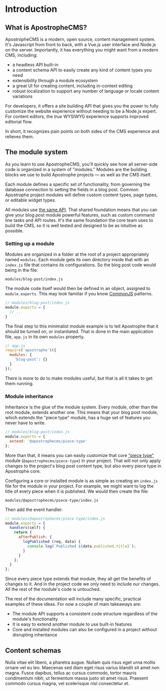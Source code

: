 # Introduction

## What is ApostropheCMS?

ApostropheCMS is a modern, open source, content management system. It's Javascript from front to back, with a Vue.js user interface and Node.js on the server. Importantly, it has everything you might want from a modern CMS, including:

- a headless API built-in
- a content schema API to easily create any kind of content types you need
- extensibility through a module ecosystem
- a great UI for creating content, including in-context editing
- robust localization to support any number of language or locale content variations

For developers, it offers a site building API that gives you the power to fully customize the website experience without needing to be a Node.js expert. For content editors, the _true_ WYSIWYG experience supports improved editorial flow.

In short, it recognizes pain points on both sides of the CMS experience and relieves them.

## The module system

As you learn to use ApostropheCMS, you'll quickly see how all server-side code is organized in a system of "modules." Modules are the building blocks we use to build Apostrophe projects — as well as the CMS itself.

Each module defines a specific set of functionality, from governing the database connection to setting the fields in a blog post. Common Apostrophe project modules will define custom content types, page types, or editable widget types.

All modules use [the same API](/reference/module-api/). That shared foundation means that you can give your blog post module powerful features, such as custom command line tasks and API routes. It's the same foundation the core team uses to build the CMS, so it is well tested and designed to be as intuitive as possible.

### Setting up a module

Modules are organized in a folder at the root of a project appropriately named `modules`. Each module gets its own directory inside that with an `index.js` file that contains its configurations. So the blog post code would being in the file:

```
modules/blog-post/index.js
```

The module code itself would then be defined in an object, assigned to `module.exports`. This may look familiar if you know [CommonJS](https://nodejs.org/api/modules.html#modules_modules_commonjs_modules) patterns.

```javascript
// modules/blog-post/index.js
module.exports = {
  // ...
}
```

The final step to this minimalist module example is to tell Apostrophe that it should be turned on, or instantiated. That is done in the main application file, `app.js` in its own `modules` property.

```js
// app.js
require('apostrophe')({
  modules: {
    'blog-post': {}
  }
});
```

There is more to do to make modules useful, but that is all it takes to get them running.

### Module inheritance

Inheritance is the glue of the module system. Every module, other than the root module, extends another one. This means that your blog post module, which extends the "piece type" module, has a huge set of features you never have to write.

```javascript
// modules/blog-post/index.js
module.exports = {
  extend: '@apostrophecms/piece-type'
};
```

More than that, it means you can easily customize that core ["piece type"](/reference/glossary.md#piece) module (`@apostrophecms/piece-type`) in your project. That will not only apply changes to the project's blog post content type, but also every piece type in Apostrophe core.

Configuring a core or installed module is as simple as creating an `index.js` file for the module in your project. For example, we might want to log the title of every piece when it is published. We would then create the file:

```
modules/@apostrophecms/piece-type/index.js
```

Then add the event handler:

```javascript
// modules/@apostrophecms/piece-type/index.js
module.exports = {
  handlers(self) {
    return {
      afterPublish: {
        logPublished (req, data) {
          console.log(`Published ${data.published.title}`);
        }
      }
    };
  }
};
```

Since every piece type extends that module, they all get the benefits of changes to it. And in the project code we only need to include our changes. All the rest of the module's code is untouched.

The rest of the documentation will include many specific, practical examples of these ideas. For now a couple of main takeaways are:
  - The module API supports a consistent code structure regardless of the module's functionality
  - It is easy to extend another module to use built-in features
  - Core and installed modules can also be configured in a project without disrupting inheritance

## Content schemas

Nulla vitae elit libero, a pharetra augue. Nullam quis risus eget urna mollis ornare vel eu leo. Maecenas sed diam eget risus varius blandit sit amet non magna. Fusce dapibus, tellus ac cursus commodo, tortor mauris condimentum nibh, ut fermentum massa justo sit amet risus. Praesent commodo cursus magna, vel scelerisque nisl consectetur et.
